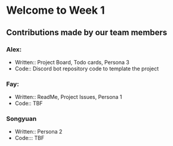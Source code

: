 # Welcome to Week 1
## Contributions made by our team members
### Alex:
- Written:: Project Board, Todo cards, Persona 3
- Code:: Discord bot repository code to template the project
### Fay:
- Written:: ReadMe, Project Issues, Persona 1
- Code:: TBF
### Songyuan
- Written:: Persona 2
- Code::: TBF
